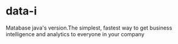 # data-i
Matabase java's version.The simplest, fastest way to get business intelligence and analytics to everyone in your company

